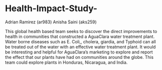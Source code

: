 # Health-Impact-Study-

Adrian Ramirez (ar983)
Anisha Saini (aks259)

This global health based team seeks to discover the direct improvements to health in communities that constructed a AguaClara water treatment plant. Water borne diseases such as E. Coli,, cholera, giardia, and Typhoid can all be treated out of the water with an effective water treatment plant. It would be interesting and helpful for AguaClara’s marketing to explore and report the effect that our plants have had on communities around the globe. This team could explore plants in Honduras, Nicaragua, and India.

